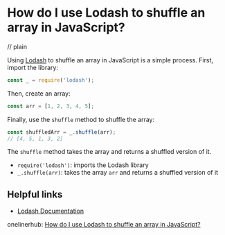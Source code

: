# How do I use Lodash to shuffle an array in JavaScript?
// plain

Using [Lodash](https://lodash.com/) to shuffle an array in JavaScript is a simple process. First, import the library:

```javascript
const _ = require('lodash');
```

Then, create an array:

```javascript
const arr = [1, 2, 3, 4, 5];
```

Finally, use the `shuffle` method to shuffle the array:

```javascript
const shuffledArr = _.shuffle(arr);
// [4, 5, 1, 3, 2]
```

The `shuffle` method takes the array and returns a shuffled version of it.

- `require('lodash')`: imports the Lodash library
- `_.shuffle(arr)`: takes the array `arr` and returns a shuffled version of it

## Helpful links
- [Lodash Documentation](https://lodash.com/docs/)

onelinerhub: [How do I use Lodash to shuffle an array in JavaScript?](https://onelinerhub.com/javascript-lodash/how-do-i-use-lodash-to-shuffle-an-array-in-javascript)